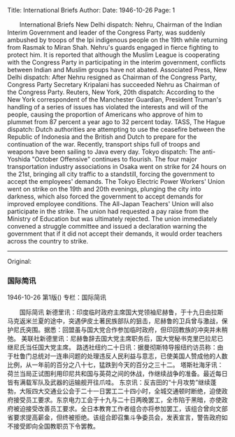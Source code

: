 Title: International Briefs
Author:
Date: 1946-10-26
Page: 1

　　International Briefs
    New Delhi dispatch: Nehru, Chairman of the Indian Interim Government and leader of the Congress Party, was suddenly ambushed by troops of the Ipi indigenous people on the 19th while returning from Rasmak to Miran Shah. Nehru's guards engaged in fierce fighting to protect him. It is reported that although the Muslim League is cooperating with the Congress Party in participating in the interim government, conflicts between Indian and Muslim groups have not abated.
    Associated Press, New Delhi dispatch: After Nehru resigned as Chairman of the Congress Party, Congress Party Secretary Kripalani has succeeded Nehru as Chairman of the Congress Party.
    Reuters, New York, 20th dispatch: According to the New York correspondent of the Manchester Guardian, President Truman's handling of a series of issues has violated the interests and will of the people, causing the proportion of Americans who approve of him to plummet from 87 percent a year ago to 32 percent today.
    TASS, The Hague dispatch: Dutch authorities are attempting to use the ceasefire between the Republic of Indonesia and the British and Dutch to prepare for the continuation of the war. Recently, transport ships full of troops and weapons have been sailing to Java every day.
    Tokyo dispatch: The anti-Yoshida "October Offensive" continues to flourish. The four major transportation industry associations in Osaka went on strike for 24 hours on the 21st, bringing all city traffic to a standstill, forcing the government to accept the employees' demands. The Tokyo Electric Power Workers' Union went on strike on the 19th and 20th evenings, plunging the city into darkness, which also forced the government to accept demands for improved employee conditions. The All-Japan Teachers' Union will also participate in the strike. The union had requested a pay raise from the Ministry of Education but was ultimately rejected. The union immediately convened a struggle committee and issued a declaration warning the government that if it did not accept their demands, it would order teachers across the country to strike.



<hr /> 

Original: 


### 国际简讯

1946-10-26
第1版()
专栏：国际简讯

　　国际简讯
    新德里讯：印度临时政府主席国大党领袖尼赫鲁，于十九日由拉斯马克返米兰夏的途中，突遇伊皮土著民族部队的狙击，尼赫鲁的卫兵曾与激战，保护尼氏突围。据悉：回盟虽与国大党合作参加临时政府，但印回教族的冲突并未稍弛。
    美联社新德里讯：尼赫鲁辞去国大党主席职务后，国大党秘书克里巴拉尼已继尼氏当任国大党主席。
    路透社纽约二十日讯：据曼彻斯特导报纽约访员称：由于杜鲁门总统对一连串问题的处理违反人民利益与意志，已使美国人赞成他的人数比例，从一年前的百分之八十七，猛跌到今天的百分之三十二。
    塔斯社海牙讯：荷兰当局正试图利用印尼共和国与英荷之间的休战，作继续战争的准备。最近每日皆有满载军队及武器的运输舰开往爪哇。
    东京讯：反吉田的“十月攻势”继续蓬勃，大阪四大交通业公会于二十一日罢工二十四小时，全城交通顿时断绝，迫使政府接受员工要求。东京电力工会于十九与二十日两晚罢工，全市陷于黑暗，亦使政府被迫接受改善员工要求。全日本教育工作者组合亦将参加罢工，该组合曾向文部省要求提高薪金，但终被拒绝。该组合即召集斗争委员会，发表宣言，警告政府如不接受即向全国教职员下令罢教。

